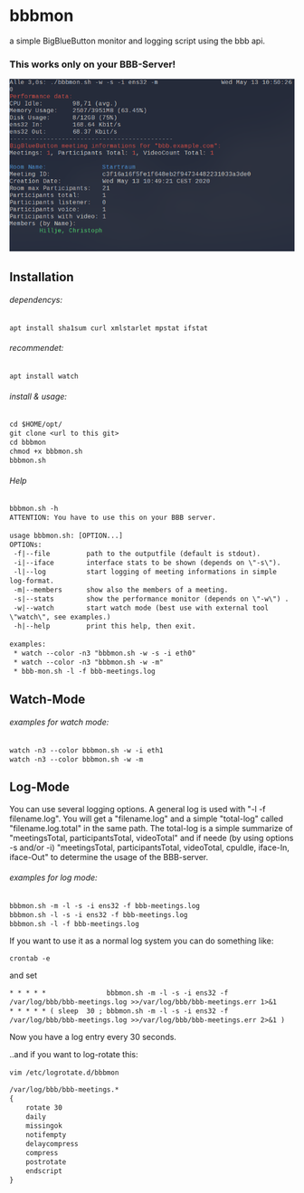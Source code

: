 # bbbmon
a simple BigBlueButton monitor and logging script using the bbb api.

### This works only on your BBB-Server!

![alt text](https://github.com/chillje/bbbmon/blob/master/figures/bbbmon_watch-mode.png?raw=true "bbbmon watch-mode")


## Installation

###### dependencys:
```
apt install sha1sum curl xmlstarlet mpstat ifstat
```
###### recommendet:
```
apt install watch
```

###### install & usage:
```
cd $HOME/opt/
git clone <url to this git>
cd bbbmon
chmod +x bbbmon.sh
bbbmon.sh
```

###### Help
```
bbbmon.sh -h
ATTENTION: You have to use this on your BBB server.

usage bbbmon.sh: [OPTION...]
OPTIONs:
 -f|--file         path to the outputfile (default is stdout).
 -i|--iface        interface stats to be shown (depends on \"-s\").
 -l|--log          start logging of meeting informations in simple log-format.
 -m|--members      show also the members of a meeting.
 -s|--stats        show the performance monitor (depends on \"-w\") .
 -w|--watch        start watch mode (best use with external tool \"watch\", see examples.)
 -h|--help         print this help, then exit.

examples:
 * watch --color -n3 "bbbmon.sh -w -s -i eth0"
 * watch --color -n3 "bbbmon.sh -w -m"
 * bbb-mon.sh -l -f bbb-meetings.log
```


## Watch-Mode

###### examples for watch mode:
```
watch -n3 --color bbbmon.sh -w -i eth1
watch -n3 --color bbbmon.sh -w -m
```

## Log-Mode

You can use several logging options. 
A general log is used with "-l -f filename.log".
You will get a "filename.log" and a simple "total-log" called "filename.log.total" in the same
path.
The total-log is a simple summarize of "meetingsTotal, participantsTotal, videoTotal" and if neede
(by using options -s and/or -i) "meetingsTotal, participantsTotal, videoTotal, cpuIdle, iface-In, iface-Out" to determine the usage of the BBB-server.

###### examples for log mode:

```
bbbmon.sh -m -l -s -i ens32 -f bbb-meetings.log
bbbmon.sh -l -s -i ens32 -f bbb-meetings.log
bbbmon.sh -l -f bbb-meetings.log
```


If you want to use it as a normal log system you can do something like:

```
crontab -e
```
and set

```
* * * * *               bbbmon.sh -m -l -s -i ens32 -f /var/log/bbb/bbb-meetings.log >>/var/log/bbb/bbb-meetings.err 1>&1
* * * * * ( sleep  30 ; bbbmon.sh -m -l -s -i ens32 -f /var/log/bbb/bbb-meetings.log >>/var/log/bbb/bbb-meetings.err 2>&1 )
```

Now you have a log entry every 30 seconds.

..and if you want to log-rotate this:

```vim /etc/logrotate.d/bbbmon```

```
/var/log/bbb/bbb-meetings.*
{
    rotate 30
    daily
    missingok
    notifempty
    delaycompress
    compress
    postrotate
    endscript
}

```

